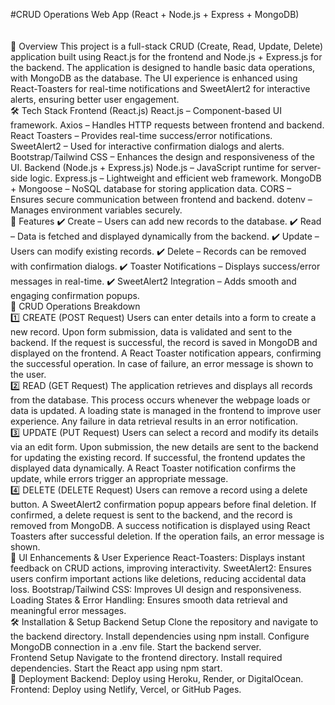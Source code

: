 #CRUD Operations Web App (React + Node.js + Express + MongoDB)
<br>
<br>
<br>
📌 Overview
This project is a full-stack CRUD (Create, Read, Update, Delete) application built using React.js for the frontend and Node.js + Express.js for the backend. The application is designed to handle basic data operations, with MongoDB as the database. The UI experience is enhanced using React-Toasters for real-time notifications and SweetAlert2 for interactive alerts, ensuring better user engagement.
<br>
🛠 Tech Stack
Frontend (React.js)
React.js – Component-based UI framework.
Axios – Handles HTTP requests between frontend and backend.
React Toasters – Provides real-time success/error notifications.
SweetAlert2 – Used for interactive confirmation dialogs and alerts.
Bootstrap/Tailwind CSS – Enhances the design and responsiveness of the UI.
Backend (Node.js + Express.js)
Node.js – JavaScript runtime for server-side logic.
Express.js – Lightweight and efficient web framework.
MongoDB + Mongoose – NoSQL database for storing application data.
CORS – Ensures secure communication between frontend and backend.
dotenv – Manages environment variables securely.
<br>
🚀 Features
✔️ Create – Users can add new records to the database.
✔️ Read – Data is fetched and displayed dynamically from the backend.
✔️ Update – Users can modify existing records.
✔️ Delete – Records can be removed with confirmation dialogs.
✔️ Toaster Notifications – Displays success/error messages in real-time.
✔️ SweetAlert2 Integration – Adds smooth and engaging confirmation popups.
<br>
🔧 CRUD Operations Breakdown
<br>
1️⃣ CREATE (POST Request)
Users can enter details into a form to create a new record.
Upon form submission, data is validated and sent to the backend.
If the request is successful, the record is saved in MongoDB and displayed on the frontend.
A React Toaster notification appears, confirming the successful operation.
In case of failure, an error message is shown to the user.
<br>
2️⃣ READ (GET Request)
The application retrieves and displays all records from the database.
This process occurs whenever the webpage loads or data is updated.
A loading state is managed in the frontend to improve user experience.
Any failure in data retrieval results in an error notification.
<br>
3️⃣ UPDATE (PUT Request)
Users can select a record and modify its details via an edit form.
Upon submission, the new details are sent to the backend for updating the existing record.
If successful, the frontend updates the displayed data dynamically.
A React Toaster notification confirms the update, while errors trigger an appropriate message.
<br>
4️⃣ DELETE (DELETE Request)
Users can remove a record using a delete button.
A SweetAlert2 confirmation popup appears before final deletion.
If confirmed, a delete request is sent to the backend, and the record is removed from MongoDB.
A success notification is displayed using React Toasters after successful deletion.
If the operation fails, an error message is shown.
<br>
📸 UI Enhancements & User Experience
React-Toasters: Displays instant feedback on CRUD actions, improving interactivity.
SweetAlert2: Ensures users confirm important actions like deletions, reducing accidental data loss.
Bootstrap/Tailwind CSS: Improves UI design and responsiveness.
Loading States & Error Handling: Ensures smooth data retrieval and meaningful error messages.
<br>
🛠 Installation & Setup
Backend Setup
Clone the repository and navigate to the backend directory.
Install dependencies using npm install.
Configure MongoDB connection in a .env file.
Start the backend server.
<br>
Frontend Setup
Navigate to the frontend directory.
Install required dependencies.
Start the React app using npm start.
<br>
🚀 Deployment
Backend: Deploy using Heroku, Render, or DigitalOcean.
Frontend: Deploy using Netlify, Vercel, or GitHub Pages.
